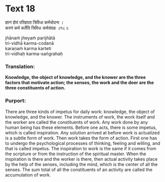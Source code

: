# Text 18

ज्ञानं ज्ञेयं परिज्ञाता त्रिविधा कर्मचोदना ।  
करणं कर्म कर्तेति त्रिविधः कर्मसंग्रहः ॥१८॥

jñānaḿ jñeyaḿ parijñātā  
tri-vidhā karma-codanā  
karaṇaḿ karma karteti  
tri-vidhaḥ karma-sańgrahaḥ



### Translation:

**Knowledge, the object of knowledge, and the knower are the three factors that motivate action; the senses, the work and the doer are the three constituents of action.**

### Purport:

There are three kinds of impetus for daily work: knowledge, the object of knowledge, and the knower. The instruments of work, the work itself and the worker are called the constituents of work. Any work done by any human being has these elements. Before one acts, there is some impetus, which is called inspiration. Any solution arrived at before work is actualized is a subtle form of work. Then work takes the form of action. First one has to undergo the psychological processes of thinking, feeling and willing, and that is called impetus. The inspiration to work is the same if it comes from the scripture or from the instruction of the spiritual master. When the inspiration is there and the worker is there, then actual activity takes place by the help of the senses, including the mind, which is the center of all the senses. The sum total of all the constituents of an activity are called the accumulation of work.